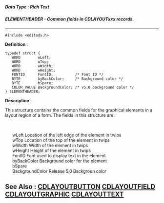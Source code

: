 ##### Data Type : Rich Text
##### ELEMENTHEADER - Common fields in CDLAYOUTxxx records.
---
```
#include <editods.h>
```

**Definition :**
```
typedef struct {
   WORD        wLeft;
   WORD        wTop;
   WORD        wWidth;
   WORD        wHeight;
   FONTID      FontID;          /* Font ID */
   BYTE        byBackColor;     /* Background color */
   BYTE        bSpare;
   COLOR_VALUE BackgroundColor; /* v5.0 background color */
} ELEMENTHEADER;
```

**Description :**

This structure contains the common fields for the graphical elements in a layout region of a form.  The fields in this structure are:
<ul><br>
<br>
wLeft		Location of the left edge of the element in twips<br>
wTop		Location of the top of the element in twips<br>
wWidth		Width of the element in twips<br>
wHeight		Height of the element in twips<br>
FontID		Font used to display text in the element<br>
byBackColor	Background color for the element<br>
bSpare<br>
BackgroundColor	Release 5.0 Backgroun color</ul>



**See Also :**
[CDLAYOUTBUTTON](/domino-c-api-docs/reference/Data/CDLAYOUTBUTTON)
[CDLAYOUTFIELD](/domino-c-api-docs/reference/Data/CDLAYOUTFIELD)
[CDLAYOUTGRAPHIC](/domino-c-api-docs/reference/Data/CDLAYOUTGRAPHIC)
[CDLAYOUTTEXT](/domino-c-api-docs/reference/Data/CDLAYOUTTEXT)
---
